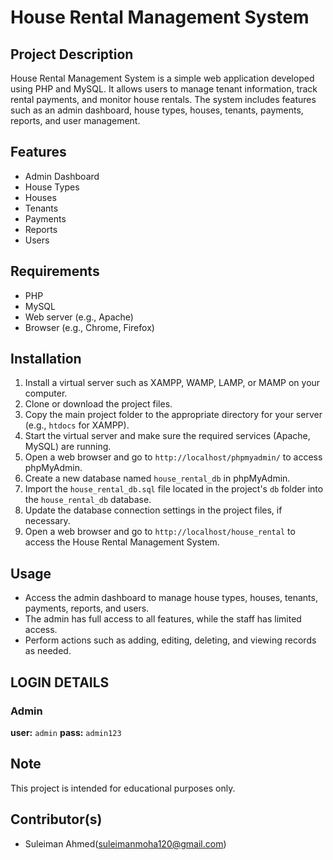 # House Rental Management System

## Project Description
House Rental Management System is a simple web application developed using PHP and MySQL. It allows users to manage tenant information, track rental payments, and monitor house rentals. The system includes features such as an admin dashboard, house types, houses, tenants, payments, reports, and user management.

## Features
- Admin Dashboard
- House Types
- Houses
- Tenants
- Payments
- Reports
- Users

## Requirements
- PHP
- MySQL
- Web server (e.g., Apache)
- Browser (e.g., Chrome, Firefox)

## Installation
1. Install a virtual server such as XAMPP, WAMP, LAMP, or MAMP on your computer.
2. Clone or download the project files.
3. Copy the main project folder to the appropriate directory for your server (e.g., `htdocs` for XAMPP).
4. Start the virtual server and make sure the required services (Apache, MySQL) are running.
5. Open a web browser and go to `http://localhost/phpmyadmin/` to access phpMyAdmin.
6. Create a new database named `house_rental_db` in phpMyAdmin.
7. Import the `house_rental_db.sql` file located in the project's `db` folder into the `house_rental_db` database.
8. Update the database connection settings in the project files, if necessary.
9. Open a web browser and go to `http://localhost/house_rental` to access the House Rental Management System.

## Usage
- Access the admin dashboard to manage house types, houses, tenants, payments, reports, and users.
- The admin has full access to all features, while the staff has limited access.
- Perform actions such as adding, editing, deleting, and viewing records as needed.

## LOGIN DETAILS 

### Admin
**user:** `admin`
**pass:** `admin123`

## Note
This project is intended for educational purposes only.

## Contributor(s)
- Suleiman Ahmed(suleimanmoha120@gmail.com)
